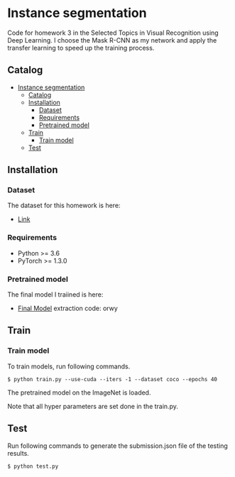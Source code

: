 # Instance segmentation

Code for homework 3 in the Selected Topics in Visual Recognition using Deep Learning.
I choose the Mask R-CNN as my network and apply the transfer learning to speed up the training process.
## Catalog
- [Instance segmentation](#instance-segmentation)
  - [Catalog](#Catalog)
  - [Installation](#Installation)
    - [Dataset](#Dataset)
    - [Requirements](#Requirements)
    - [Pretrained model](#Pretrained-model)
  - [Train](#train)
    - [Train model](#train-model)
  - [Test](#test)

## Installation
### Dataset
The dataset for this homework is here:
  - [Link](https://drive.google.com/drive/folders/1fGg03EdBAxjFumGHHNhMrz2sMLLH04FK?usp=sharing)
### Requirements
- Python >= 3.6
- PyTorch >= 1.3.0
### Pretrained model
The final model I traiined is here:
  -  [Final Model](https://pan.baidu.com/s/184g9QWYgCMAeid_zHmdB4g) extraction code: orwy


## Train
### Train model
To train models, run following commands.
```
$ python train.py --use-cuda --iters -1 --dataset coco --epochs 40
```
The pretrained model on the ImageNet is loaded. 

Note that all hyper parameters are set done in the train.py.

## Test
Run following commands to generate the submission.json file of the testing results.
```
$ python test.py
```
